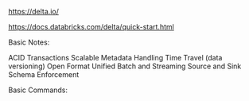 https://delta.io/

https://docs.databricks.com/delta/quick-start.html

Basic Notes:

ACID Transactions
Scalable Metadata Handling
Time Travel (data versioning)
Open Format
Unified Batch and Streaming Source and Sink
Schema Enforcement

Basic Commands:

